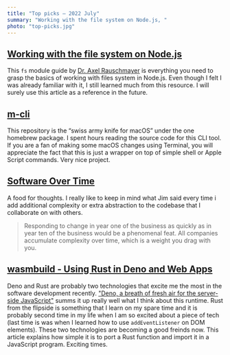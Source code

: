 ```yaml
---
title: "Top picks — 2022 July"
summary: "Working with the file system on Node.js, "
photo: "top-picks.jpg"
---
```


## [Working with the file system on Node.js](https://2ality.com/2022/06/nodejs-file-system.html)

This `fs` module guide by [Dr. Axel Rauschmayer](https://twitter.com/rauschma) is everything you need to grasp the basics of working with files system in Node.js. Even though I felt I was already familiar with it, I still learned much from this resource. I will surely use this article as a reference in the future.

## [m-cli](https://github.com/rgcr/m-cli)

This repository is the “swiss army knife for macOS” under the one homebrew package. I spent hours reading the source code for this CLI tool. If you are a fan of making some macOS changes using Terminal, you will appreciate the fact that this is just a wrapper on top of simple shell or Apple Script commands. Very nice project.

## [Software Over Time](https://blog.jim-nielsen.com/2022/software-over-time/)

A food for thoughts. I really like to keep in mind what Jim said every time i add additional complexity or extra abstraction to the codebase that I collaborate on with others.

> Responding to change in year one of the business as quickly as in year ten of the business would be a phenomenal feat. All companies accumulate complexity over time, which is a weight you drag with you.

## [wasmbuild - Using Rust in Deno and Web Apps](https://deno.com/blog/wasmbuild)

Deno and Rust are probably two technologies that excite me the most in the software development recently. ["Deno, a breath of fresh air for the server-side JavaScript"](/deno-a-breath-of-fresh-air-for-the-server-side-javascript/) summs it up really well what I think about this runtime. Rust from the flipside is something that I learn on my spare time and it is probably second time in my life when I am so excited about a piece of tech (last time is was when I learned how to use `addEventListener` on DOM elements). These two technologies are becoming a good freinds now. This article explains how simple it is to port a Rust function and import it in a JavaScript program. Exciting times.
